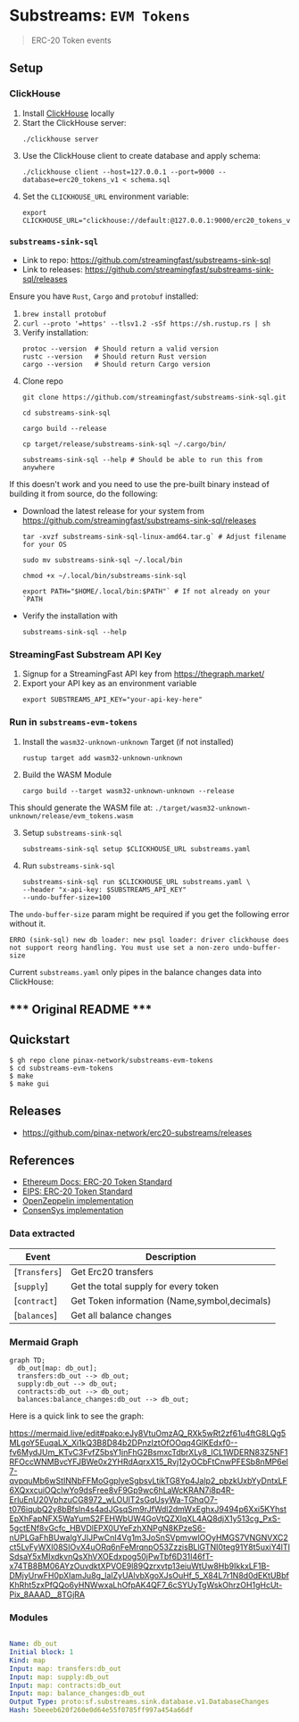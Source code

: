 # Substreams: `EVM Tokens`

> ERC-20 Token events

## Setup

### ClickHouse
1. Install [ClickHouse](https://clickhouse.com/docs/en/getting-started/quick-start) locally
2. Start the ClickHouse server: 
    ```
    ./clickhouse server
    ```
3. Use the ClickHouse client to create database and apply schema:
    ```
   ./clickhouse client --host=127.0.0.1 --port=9000 --database=erc20_tokens_v1 < schema.sql
    ```
4. Set the `CLICKHOUSE_URL` environment variable:
    ```
    export CLICKHOUSE_URL="clickhouse://default:@127.0.0.1:9000/erc20_tokens_v1"
    ```

### `substreams-sink-sql`
- Link to repo: https://github.com/streamingfast/substreams-sink-sql
- Link to releases: https://github.com/streamingfast/substreams-sink-sql/releases

Ensure you have `Rust`, `Cargo` and `protobuf` installed:
1. `brew install protobuf`
2. `curl --proto '=https' --tlsv1.2 -sSf https://sh.rustup.rs | sh`
3. Verify installation:
    ```
    protoc --version  # Should return a valid version
    rustc --version   # Should return Rust version
    cargo --version   # Should return Cargo version
    ```
4. Clone repo
    ```
    git clone https://github.com/streamingfast/substreams-sink-sql.git

    cd substreams-sink-sql

    cargo build --release

    cp target/release/substreams-sink-sql ~/.cargo/bin/

    substreams-sink-sql --help # Should be able to run this from anywhere
    ```
If this doesn't work and you need to use the pre-built binary instead of building it from source, do the following:
- Download the latest release for your system from https://github.com/streamingfast/substreams-sink-sql/releases
    ```
    tar -xvzf substreams-sink-sql-linux-amd64.tar.g` # Adjust filename for your OS

    sudo mv substreams-sink-sql ~/.local/bin

    chmod +x ~/.local/bin/substreams-sink-sql

    export PATH="$HOME/.local/bin:$PATH"` # If not already on your `PATH
    ```
- Verify the installation with 
    ```
    substreams-sink-sql --help
    ```


### StreamingFast Substream API Key
1. Signup for a StreamingFast API key from https://thegraph.market/
2. Export your API key as an environment variable
    ```
    export SUBSTREAMS_API_KEY="your-api-key-here"
    ```

### Run in `substreams-evm-tokens`

1. Install the `wasm32-unknown-unknown` Target (if not installed)
    ```
    rustup target add wasm32-unknown-unknown
    ```

2. Build the WASM Module
    ```
    cargo build --target wasm32-unknown-unknown --release
    ```

This should generate the WASM file at:
`./target/wasm32-unknown-unknown/release/evm_tokens.wasm`

3. Setup `substreams-sink-sql` 
    ```
    substreams-sink-sql setup $CLICKHOUSE_URL substreams.yaml
    ```

4. Run `substreams-sink-sql`
    ```
    substreams-sink-sql run $CLICKHOUSE_URL substreams.yaml \
    --header "x-api-key: $SUBSTREAMS_API_KEY" 
    --undo-buffer-size=100 
    ```

The `undo-buffer-size` param might be required if you get the following error without it.

  
    ERRO (sink-sql) new db loader: new psql loader: driver clickhouse does not support reorg handling. You must use set a non-zero undo-buffer-size


Current `substreams.yaml` only pipes in the balance changes data into ClickHouse:


## *** Original README ***
## Quickstart

```
$ gh repo clone pinax-network/substreams-evm-tokens
$ cd substreams-evm-tokens
$ make
$ make gui
```

## Releases

- https://github.com/pinax-network/erc20-substreams/releases

## References

- [Ethereum Docs: ERC-20 Token Standard](https://ethereum.org/en/developers/docs/standards/tokens/erc-20/)
- [EIPS: ERC-20 Token Standard ](https://eips.ethereum.org/EIPS/eip-20)
- [OpenZeppelin implementation](https://github.com/OpenZeppelin/openzeppelin-contracts/blob/9b3710465583284b8c4c5d2245749246bb2e0094/contracts/token/ERC20/ERC20.sol)
- [ConsenSys implementation](https://github.com/ConsenSys/Tokens/blob/fdf687c69d998266a95f15216b1955a4965a0a6d/contracts/eip20/EIP20.sol)

### Data extracted

| Event         | Description                                  |
| ------------- | -------------------------------------------- |
| [`Transfers`] | Get Erc20 transfers                          |
| [`supply`]    | Get the total supply for every token         |
| [`contract`]  | Get Token information (Name,symbol,decimals) |
| [`balances`]  | Get all balance changes                      |

### Mermaid Graph

```mermaid
graph TD;
  db_out[map: db_out];
  transfers:db_out --> db_out;
  supply:db_out --> db_out;
  contracts:db_out --> db_out;
  balances:balance_changes:db_out --> db_out;
```

Here is a quick link to see the graph:

https://mermaid.live/edit#pako:eJy8VtuOmzAQ_RXk5wRt2zf61u4ftG8LQg5MLgoY5EuqaLX_Xi1kQ3B8D84b2DPnzIztOfOOqq4GlKEdxf0--fv6MydJUm_KTvC3FvfZ5bsY1jnFhG2BsmxcTdbrXLy8_ICL1WDERN83Z5NF1RFOccWNMBvcYFJBWe0x2YHRdAqrxX15_Rvj12yOCbFtCnwPFESb8nMP6el7-qvpquMb6wStINNbFFMoGgplyeSgbsvLtikTG8Yp4Jalp2_pbzkUxbYyDntxLF6XQxxcuiOQclwYo9dsFree8vF9Gp9wc6hLaWcKRAN7i8p4R-ErluEnU20VphzuCG8972_wLOUlT2sGqUsyWa-TGhqO7-t076iqubQ2y8bBfsln4s4adJGsqSm9rJfWdl2dmWxEghxJ9494p6Xxi5KYhstEpXhFapNFX5WaYumS2FEHWbUW4GoVtQZXlqXL4AQ8djX1y513cg_PxS-5gctENf8vGcfc_HBVDlEPX0UYeFzhXNPgN8KPzeS6-nUPLGaFhBUwalgYJIJPwCnI4Vg1m3JoSnSVpmvwlOOyHMGS7VNGNVXC2ct5LvFyWXI08SIOvX4uORq6nFeMrqnpO53ZzzisBLlGTNI0teg91Y8t5uxiY4lTISdsaY5xMIxdkvnQsXhVXOEdxpog50jPwTbf6D31I46fT-x74TB8BM06AYzOuvdktXPVOE9l89Qzrxvtp13eiuWtUw8Hb9IkkxLF1B-DMjyUrwFH0pXIamJu8g_laIZyUAlvbXgoXJsOuHf_5_X84L7r1N8d0dEKtUBbfKhRht5zxPfQQo6yHNWwxaLhOfpAK4QF7_6cSYUyTgWskOhrzOH1gHcUt-Pix_8AAAD__8TGjRA

### Modules

```yaml

Name: db_out
Initial block: 1
Kind: map
Input: map: transfers:db_out
Input: map: supply:db_out
Input: map: contracts:db_out
Input: map: balance_changes:db_out
Output Type: proto:sf.substreams.sink.database.v1.DatabaseChanges
Hash: 5beeeb620f260e0d64e55f0785ff997a454a66df
```
